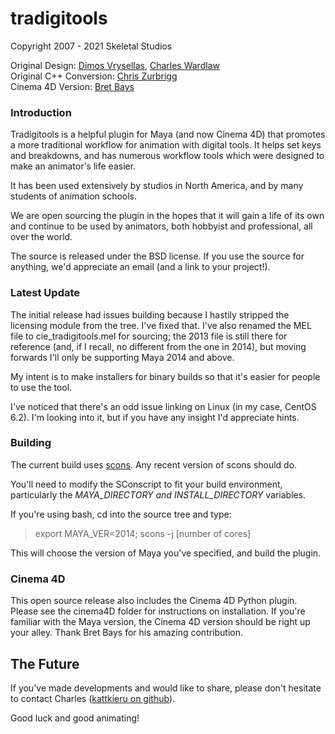 tradigitools
============

Copyright 2007 - 2021 Skeletal Studios

Original Design: [Dimos Vrysellas](http://www.circusink.com/), [Charles Wardlaw](http://www.skeletalstudios.com/)  
Original C++ Conversion: [Chris Zurbrigg](http://zurbrigg.com)  
Cinema 4D Version: [Bret Bays](http://bretbays.com)  


### Introduction

Tradigitools is a helpful plugin for Maya (and now Cinema 4D) that promotes a more traditional workflow for animation with digital tools.  It helps set keys and breakdowns, and has numerous workflow tools which were designed to make an animator's life easier.

It has been used extensively by studios in North America, and by many students of animation schools.

We are open sourcing the plugin in the hopes that it will gain a life of its own and continue to be used by animators, both hobbyist and professional, all over the world.

The source is released under the BSD license.  If you use the source for anything, we'd appreciate an email (and a link to your project!).


### Latest Update

The initial release had issues building because I hastily stripped the licensing module from the tree.  I've fixed that.  I've also renamed the MEL file to cie_tradigitools.mel for sourcing; the 2013 file is still there for reference (and, if I recall, no different from the one in 2014), but moving forwards I'll only be supporting Maya 2014 and 
above.

My intent is to make installers for binary builds so that it's easier for people to use the tool.

I've noticed that there's an odd issue linking on Linux (in my case, CentOS 6.2).  I'm looking into it, but if you have
any insight I'd appreciate hints.


### Building

The current build uses [scons](http://www.scons.org).  Any recent version of scons should do. 

You'll need to modify the SConscript to fit your build environment, particularly the _MAYA\_DIRECTORY and INSTALL\_DIRECTORY_ variables.

If you're using bash, cd into the source tree and type:

> export MAYA_VER=2014; scons -j [number of cores]

This will choose the version of Maya you've specified, and build the plugin.


### Cinema 4D

This open source release also includes the Cinema 4D Python plugin.  Please see the cinema4D folder for instructions on installation.  If you're familiar with the Maya version, the Cinema 4D version should be right up your alley.  Thank Bret Bays for his amazing contribution. 


## The Future

If you've made developments and would like to share, please don't hesitate to contact Charles ([kattkieru on github](http://www.github.com/kattkieru/)).

Good luck and good animating!



